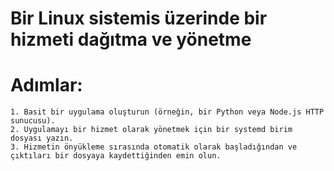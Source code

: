 
# Bir Linux sistemis üzerinde bir hizmeti dağıtma ve yönetme

# Adımlar: 
    1. Basit bir uygulama oluşturun (örneğin, bir Python veya Node.js HTTP sunucusu).
    2. Uygulamayı bir hizmet olarak yönetmek için bir systemd birim dosyası yazın.
    3. Hizmetin önyükleme sırasında otomatik olarak başladığından ve çıktıları bir dosyaya kaydettiğinden emin olun.
